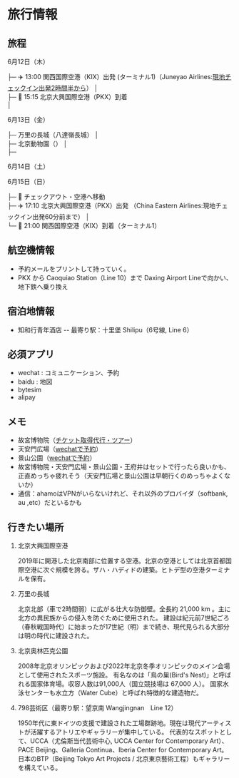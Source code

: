 # 旅行情報

## 旅程
6月12日（木）

├─ ✈️ 13:00 関西国際空港（KIX）出発  (ターミナル1)（Juneyao Airlines:[現地チェックイン出発2時間半から](https://www.centrair.jp/en/flight/airline/juneyaoair.html)）
│  
├─ 🛬 15:15 北京大興国際空港（PKX）到着  
│  

6月13日（金）

├─ 万里の長城（八達嶺長城）
│  
├─ 北京動物園（）
│  
├─ 

6月14日（土）

6月15日（日）

├─ 🧳 チェックアウト・空港へ移動  
├─ ✈️ 17:10 北京大興国際空港（PKX）出発  （China Eastern Airlines:現地チェックイン出発60分前まで）
│  
└─ 🛬 21:00 関西国際空港（KIX）到着（ターミナル1）

## 航空機情報

- 予約メールをプリントして持っていく。
- PKX から Caoquiao Station（Line 10）まで Daxing Airport Lineで向かい、地下鉄へ乗り換え

## 宿泊地情報
- 知和行青年酒店
  -- 最寄り駅：十里堡 Shilipu（6号線, Line 6）

## 必須アプリ
- wechat : コミュニケーション、予約
- baidu : 地図
- bytesim
- alipay
## メモ
- 故宮博物院（[チケット取得代行・ツアー](https://china8.jp/beijing/opdetail/704.html)）
- 天安門広場（[wechatで予約]()）
- 景山公園（[wechatで予約]()）
- 故宮博物院・天安門広場・景山公園・王府井はセットで行ったら良いかも、正直めっちゃ疲れそう（天安門広場と景山公園は早朝行くのめっちゃよくないか）
- 通信：ahamoはVPNがいらないけれど、それ以外のプロバイダ（softbank, au ,etc）だといるかも


## 行きたい場所

1. 北京大興国際空港
   
   2019年に開港した北京南部に位置する空港。北京の空港としては北京首都国際空港に次ぐ規模を誇る。ザハ・ハディドの建築。ヒトデ型の空港ターミナルを保有。

2. 万里の長城

   北京北部（車で2時間弱）に広がる壮大な防御壁。全長約 21,000 km 。主に北方の異民族からの侵入を防ぐために使用された。
   建設は紀元前7世紀ごろ（春秋戦国時代）に始まったが17世紀（明）まで続き、現代見られる大部分は明の時代に建設された。

3. 北京奥林匹克公園

   2008年北京オリンピックおよび2022年北京冬季オリンピックのメイン会場として使用されたスポーツ施設。
   有名なのは「鳥の巣(Bird's Nest)」と呼ばれる国家体育場。収容人数は91,000人（国立競技場は 67,000 人）。
   国家水泳センターも水立方（Water Cube）と呼ばれ特徴的な建造物だ。

4. 798芸術区（最寄り駅：望京南 Wangjingnan　Line 12）
   
   1950年代に東ドイツの支援で建設された工場群跡地。現在は現代アーティストが活躍するアトリエやギャラリーが集中している。
   代表的なスポットとして、UCCA（尤倫斯当代芸術中心, UCCA Center for Contemporary Art）、PACE Beijing、Galleria Continua、Iberia Center for Contemporary Art。
   日本のBTP（Beijing Tokyo Art Projects / 北京東京藝術工程）もギャラリーを構えている。
